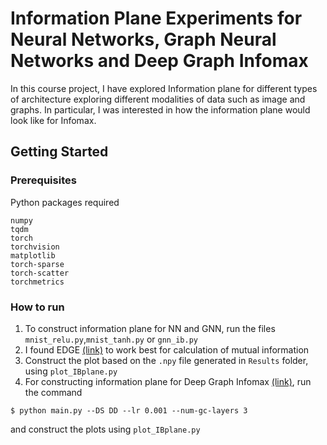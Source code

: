 # Information Plane Experiments for Neural Networks, Graph Neural Networks and Deep Graph Infomax
In this course project, I have explored Information plane for different types of architecture exploring different modalities of data such as image and graphs. In particular, I was interested in how the information plane would look like for Infomax.

## Getting Started

### Prerequisites 

Python packages required
```
numpy
tqdm
torch
torchvision
matplotlib
torch-sparse
torch-scatter
torchmetrics
```

### How to run
1. To construct information plane for NN and GNN, run the files `mnist_relu.py`,`mnist_tanh.py` or `gnn_ib.py`
2. I found EDGE [(link)](https://github.com/mrtnoshad/EDGE/tree/master/information_plane) to work best for calculation of mutual information
3. Construct the plot based on the `.npy` file generated in `Results` folder, using `plot_IBplane.py`
4. For constructing information plane for Deep Graph Infomax  [(link)](https://github.com/fanyun-sun/InfoGraph/tree/master/unsupervised), run the command
```
$ python main.py --DS DD --lr 0.001 --num-gc-layers 3
```
and construct the plots using `plot_IBplane.py`